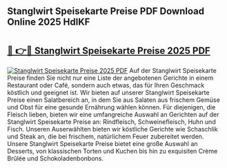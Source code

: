 ## Stanglwirt Speisekarte Preise PDF Download Online 2025 HdlKF

# <h2><a href="http://gcct17.nevu.top/?p=Stanglwirt+Speisekarte+Preise">🔗 👉🔴 Stanglwirt Speisekarte Preise 2025 PDF</a></h2>

[![Stanglwirt Speisekarte Preise 2025 PDF](https://i.imgur.com/dBaPXMq.png)](http://gcct17.nevu.top/?p=Stanglwirt+Speisekarte+Preise)
Auf der Stanglwirt Speisekarte Preise finden Sie nicht nur eine Liste der angebotenen Gerichte in einem Restaurant oder Café, sondern auch etwas, das für Ihren Geschmack köstlich und geeignet ist. Wir bieten auf unserer Stanglwirt Speisekarte Preise einen Salatbereich an, in dem Sie aus Salaten aus frischem Gemüse und Obst für eine gesunde Ernährung wählen können. Für diejenigen, die Fleisch lieben, bieten wir eine umfangreiche Auswahl an Gerichten auf der Stanglwirt Speisekarte Preise an: Rindfleisch, Schweinefleisch, Huhn und Fisch. Unseren Auserwählten bieten wir köstliche Gerichte wie Schaschlik und Steak an, die bei frischem, natürlichem Feuer zubereitet werden. Unsere Stanglwirt Speisekarte Preise bietet eine große Auswahl an Desserts, von klassischen Torten und Kuchen bis hin zu exquisiten Crème Brûlée und Schokoladenbonbons.
